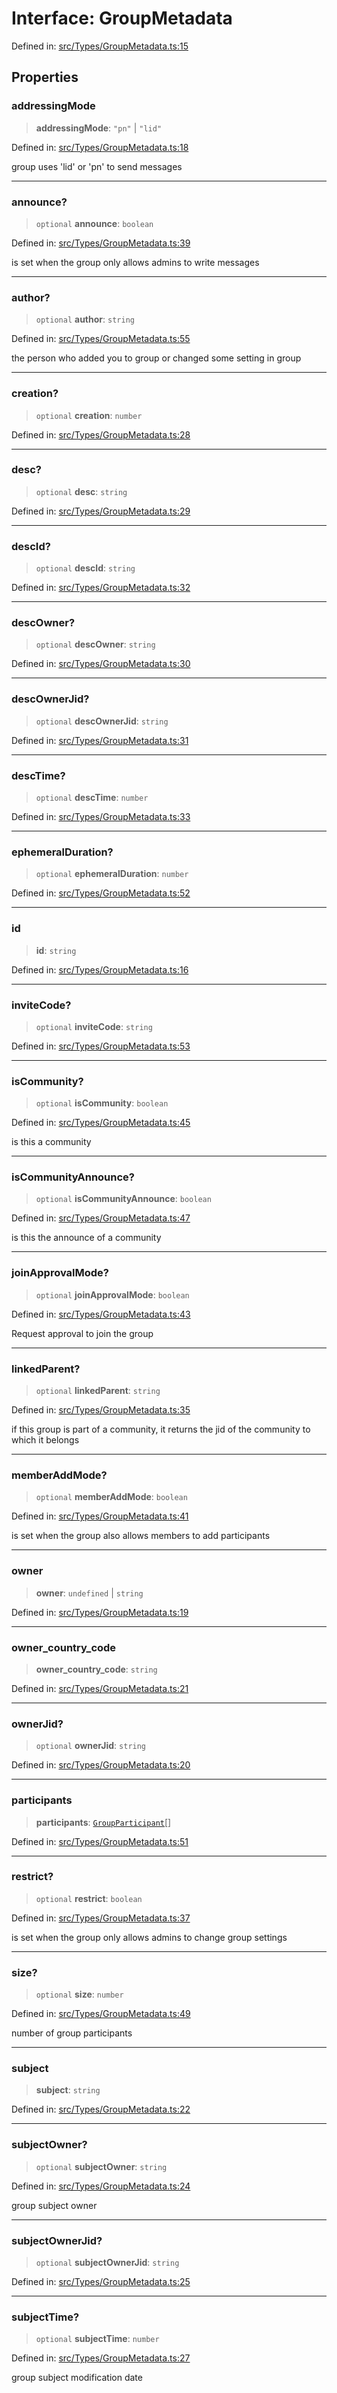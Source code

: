 # Interface: GroupMetadata

Defined in: [src/Types/GroupMetadata.ts:15](https://github.com/Fokusdotid/bail/blob/546bbbb35e652e95f45982a71bee62b2c682e4eb/src/Types/GroupMetadata.ts#L15)

## Properties

### addressingMode

> **addressingMode**: `"pn"` \| `"lid"`

Defined in: [src/Types/GroupMetadata.ts:18](https://github.com/Fokusdotid/bail/blob/546bbbb35e652e95f45982a71bee62b2c682e4eb/src/Types/GroupMetadata.ts#L18)

group uses 'lid' or 'pn' to send messages

***

### announce?

> `optional` **announce**: `boolean`

Defined in: [src/Types/GroupMetadata.ts:39](https://github.com/Fokusdotid/bail/blob/546bbbb35e652e95f45982a71bee62b2c682e4eb/src/Types/GroupMetadata.ts#L39)

is set when the group only allows admins to write messages

***

### author?

> `optional` **author**: `string`

Defined in: [src/Types/GroupMetadata.ts:55](https://github.com/Fokusdotid/bail/blob/546bbbb35e652e95f45982a71bee62b2c682e4eb/src/Types/GroupMetadata.ts#L55)

the person who added you to group or changed some setting in group

***

### creation?

> `optional` **creation**: `number`

Defined in: [src/Types/GroupMetadata.ts:28](https://github.com/Fokusdotid/bail/blob/546bbbb35e652e95f45982a71bee62b2c682e4eb/src/Types/GroupMetadata.ts#L28)

***

### desc?

> `optional` **desc**: `string`

Defined in: [src/Types/GroupMetadata.ts:29](https://github.com/Fokusdotid/bail/blob/546bbbb35e652e95f45982a71bee62b2c682e4eb/src/Types/GroupMetadata.ts#L29)

***

### descId?

> `optional` **descId**: `string`

Defined in: [src/Types/GroupMetadata.ts:32](https://github.com/Fokusdotid/bail/blob/546bbbb35e652e95f45982a71bee62b2c682e4eb/src/Types/GroupMetadata.ts#L32)

***

### descOwner?

> `optional` **descOwner**: `string`

Defined in: [src/Types/GroupMetadata.ts:30](https://github.com/Fokusdotid/bail/blob/546bbbb35e652e95f45982a71bee62b2c682e4eb/src/Types/GroupMetadata.ts#L30)

***

### descOwnerJid?

> `optional` **descOwnerJid**: `string`

Defined in: [src/Types/GroupMetadata.ts:31](https://github.com/Fokusdotid/bail/blob/546bbbb35e652e95f45982a71bee62b2c682e4eb/src/Types/GroupMetadata.ts#L31)

***

### descTime?

> `optional` **descTime**: `number`

Defined in: [src/Types/GroupMetadata.ts:33](https://github.com/Fokusdotid/bail/blob/546bbbb35e652e95f45982a71bee62b2c682e4eb/src/Types/GroupMetadata.ts#L33)

***

### ephemeralDuration?

> `optional` **ephemeralDuration**: `number`

Defined in: [src/Types/GroupMetadata.ts:52](https://github.com/Fokusdotid/bail/blob/546bbbb35e652e95f45982a71bee62b2c682e4eb/src/Types/GroupMetadata.ts#L52)

***

### id

> **id**: `string`

Defined in: [src/Types/GroupMetadata.ts:16](https://github.com/Fokusdotid/bail/blob/546bbbb35e652e95f45982a71bee62b2c682e4eb/src/Types/GroupMetadata.ts#L16)

***

### inviteCode?

> `optional` **inviteCode**: `string`

Defined in: [src/Types/GroupMetadata.ts:53](https://github.com/Fokusdotid/bail/blob/546bbbb35e652e95f45982a71bee62b2c682e4eb/src/Types/GroupMetadata.ts#L53)

***

### isCommunity?

> `optional` **isCommunity**: `boolean`

Defined in: [src/Types/GroupMetadata.ts:45](https://github.com/Fokusdotid/bail/blob/546bbbb35e652e95f45982a71bee62b2c682e4eb/src/Types/GroupMetadata.ts#L45)

is this a community

***

### isCommunityAnnounce?

> `optional` **isCommunityAnnounce**: `boolean`

Defined in: [src/Types/GroupMetadata.ts:47](https://github.com/Fokusdotid/bail/blob/546bbbb35e652e95f45982a71bee62b2c682e4eb/src/Types/GroupMetadata.ts#L47)

is this the announce of a community

***

### joinApprovalMode?

> `optional` **joinApprovalMode**: `boolean`

Defined in: [src/Types/GroupMetadata.ts:43](https://github.com/Fokusdotid/bail/blob/546bbbb35e652e95f45982a71bee62b2c682e4eb/src/Types/GroupMetadata.ts#L43)

Request approval to join the group

***

### linkedParent?

> `optional` **linkedParent**: `string`

Defined in: [src/Types/GroupMetadata.ts:35](https://github.com/Fokusdotid/bail/blob/546bbbb35e652e95f45982a71bee62b2c682e4eb/src/Types/GroupMetadata.ts#L35)

if this group is part of a community, it returns the jid of the community to which it belongs

***

### memberAddMode?

> `optional` **memberAddMode**: `boolean`

Defined in: [src/Types/GroupMetadata.ts:41](https://github.com/Fokusdotid/bail/blob/546bbbb35e652e95f45982a71bee62b2c682e4eb/src/Types/GroupMetadata.ts#L41)

is set when the group also allows members to add participants

***

### owner

> **owner**: `undefined` \| `string`

Defined in: [src/Types/GroupMetadata.ts:19](https://github.com/Fokusdotid/bail/blob/546bbbb35e652e95f45982a71bee62b2c682e4eb/src/Types/GroupMetadata.ts#L19)

***

### owner\_country\_code

> **owner\_country\_code**: `string`

Defined in: [src/Types/GroupMetadata.ts:21](https://github.com/Fokusdotid/bail/blob/546bbbb35e652e95f45982a71bee62b2c682e4eb/src/Types/GroupMetadata.ts#L21)

***

### ownerJid?

> `optional` **ownerJid**: `string`

Defined in: [src/Types/GroupMetadata.ts:20](https://github.com/Fokusdotid/bail/blob/546bbbb35e652e95f45982a71bee62b2c682e4eb/src/Types/GroupMetadata.ts#L20)

***

### participants

> **participants**: [`GroupParticipant`](../type-aliases/GroupParticipant.md)[]

Defined in: [src/Types/GroupMetadata.ts:51](https://github.com/Fokusdotid/bail/blob/546bbbb35e652e95f45982a71bee62b2c682e4eb/src/Types/GroupMetadata.ts#L51)

***

### restrict?

> `optional` **restrict**: `boolean`

Defined in: [src/Types/GroupMetadata.ts:37](https://github.com/Fokusdotid/bail/blob/546bbbb35e652e95f45982a71bee62b2c682e4eb/src/Types/GroupMetadata.ts#L37)

is set when the group only allows admins to change group settings

***

### size?

> `optional` **size**: `number`

Defined in: [src/Types/GroupMetadata.ts:49](https://github.com/Fokusdotid/bail/blob/546bbbb35e652e95f45982a71bee62b2c682e4eb/src/Types/GroupMetadata.ts#L49)

number of group participants

***

### subject

> **subject**: `string`

Defined in: [src/Types/GroupMetadata.ts:22](https://github.com/Fokusdotid/bail/blob/546bbbb35e652e95f45982a71bee62b2c682e4eb/src/Types/GroupMetadata.ts#L22)

***

### subjectOwner?

> `optional` **subjectOwner**: `string`

Defined in: [src/Types/GroupMetadata.ts:24](https://github.com/Fokusdotid/bail/blob/546bbbb35e652e95f45982a71bee62b2c682e4eb/src/Types/GroupMetadata.ts#L24)

group subject owner

***

### subjectOwnerJid?

> `optional` **subjectOwnerJid**: `string`

Defined in: [src/Types/GroupMetadata.ts:25](https://github.com/Fokusdotid/bail/blob/546bbbb35e652e95f45982a71bee62b2c682e4eb/src/Types/GroupMetadata.ts#L25)

***

### subjectTime?

> `optional` **subjectTime**: `number`

Defined in: [src/Types/GroupMetadata.ts:27](https://github.com/Fokusdotid/bail/blob/546bbbb35e652e95f45982a71bee62b2c682e4eb/src/Types/GroupMetadata.ts#L27)

group subject modification date
